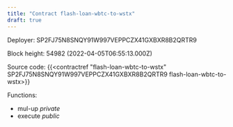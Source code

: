 ```yaml
---
title: "Contract flash-loan-wbtc-to-wstx"
draft: true
---
```

Deployer: SP2FJ75N8SNQY91W997VEPPCZX41GXBXR8B2QRTR9


 



Block height: 54982 (2022-04-05T06:55:13.000Z)

Source code: {{<contractref "flash-loan-wbtc-to-wstx" SP2FJ75N8SNQY91W997VEPPCZX41GXBXR8B2QRTR9 flash-loan-wbtc-to-wstx>}}

Functions:

* mul-up _private_
* execute _public_
